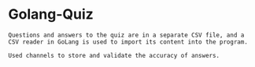 # Golang-Quiz
    
    Questions and answers to the quiz are in a separate CSV file, and a CSV reader in GoLang is used to import its content into the program.     
    
    Used channels to store and validate the accuracy of answers.     
